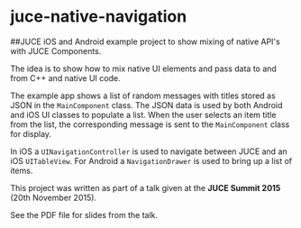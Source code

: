# juce-native-navigation
##JUCE iOS and Android example project to show mixing of native API's with JUCE Components. 

The idea is to show how to mix native UI elements and pass data to and from C++ and native UI code. 

The example app shows a list of random messages with titles stored as JSON in the `MainComponent` class. The JSON data is used by both Android and iOS UI classes to populate a list. When the user selects an item title from the list, the corresponding message is sent to the `MainComponent` class for display.  

In iOS a `UINavigationController` is used to navigate between JUCE and an iOS `UITableView`.
For Android a `NavigationDrawer` is used to bring up a list of items. 

This project was written as part of a talk given at the **JUCE Summit 2015** (20th November 2015).

See the PDF file for slides from the talk. 
